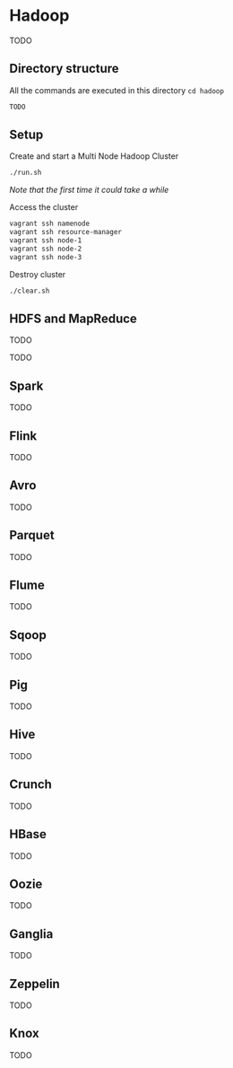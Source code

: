 # Hadoop

TODO

## Directory structure

All the commands are executed in this directory `cd hadoop`

```bash
TODO
```

## Setup

Create and start a Multi Node Hadoop Cluster
```bash
./run.sh
```
*Note that the first time it could take a while*

Access the cluster
```bash
vagrant ssh namenode
vagrant ssh resource-manager
vagrant ssh node-1
vagrant ssh node-2
vagrant ssh node-3
```

Destroy cluster
```bash
./clear.sh
```

## HDFS and MapReduce

TODO


TODO

## Spark

TODO

## Flink

TODO

## Avro

TODO

## Parquet

TODO

## Flume

TODO

## Sqoop

TODO

## Pig

TODO

## Hive

TODO

## Crunch

TODO

## HBase

TODO

## Oozie

TODO

## Ganglia

TODO

## Zeppelin

TODO

## Knox

TODO

<!--

> **HDFS** A distributed file system that provides high-throughput access to application data

> **YARN** A framework for job scheduling and cluster resource management

> **MapReduce** A YARN-based system for parallel processing of large data sets

> **Spark** An open-source cluster-computing framework

> **Avro** A data serialization system

> **Parquet** A columnar storage format that can efficiently store nested data

> **Oozie** A workflow scheduler system to manage Hadoop jobs

> **Ganglia** A monitoring system for Hadoop

Offical documentation

* [Hadoop](https://hadoop.apache.org)
* [Parquet](https://parquet.apache.org)
* [Oozie](https://oozie.apache.org)
* [Ganglia](http://ganglia.info)

Requirement

* Vagrant
* VirtualBox

The following guide explains how to provision a Single Node Hadoop Cluster locally and play with it. Checkout the [Vagrantfile](https://github.com/niqdev/provision-tools/blob/master/hadoop-spark/Vagrantfile) and the Vagrant [guide](other/#vagrant) for more details.

## Directory structure

All the commands are executed in this directory `cd hadoop-spark`

```bash
hadoop-spark/
├── example
│   └── map-reduce
│       ├── build
│       │   ...
│       │   └── libs
│       │      └── map-reduce.jar
│       ├── build.gradle
│       ├── gradlew
│       └── src
│           ├── main
│           │   └── java
│           │       └── com
│           │           └── github
│           │               └── niqdev
│           │                   ├── IntSumReducer.java
│           │                   ├── TokenizerMapper.java
│           │                   └── WordCount.java
│           └── test
│               └── ...
├── file
│   ├── hadoop-core-site.xml
│   ├── hadoop-hdfs-site.xml
│   ├── mapred-site.xml
│   ├── ssh-config
│   └── yarn-site.xml
├── README.md
├── script
│   ├── bootstrap.sh
│   ├── setup_all.sh
│   ├── setup_hadoop.sh
│   ├── setup_java.sh
│   ├── setup_spark.sh
│   ├── setup_user.sh
│   └── start_hadoop.sh
└── Vagrantfile
```

## Web UI

* namenode [http://localhost:50070](http://localhost:50070)
* resource manager [http://localhost:8088](http://localhost:8088)
* history server [http://localhost:19888](http://localhost:19888)
* set log level temporarily [http://localhost:8088/logLevel](http://localhost:8088/logLevel)
* JVM stack traces [http://localhost:8088/stacks](http://localhost:8088/stacks)
* namenode metrics [http://localhost:50070/jmx](http://localhost:50070/jmx)

## Setup

Start the box and verify the status
```bash
vagrant up
vagrant status
```
*Note that the first time it could take a while*

Access the box
```bash
vagrant ssh
```

Useful paths
```bash
# logs
/usr/local/hadoop/logs
# data
/var/hadoop
# config
/usr/local/hadoop/etc/hadoop
```

## HDFS

### Admin

```bash
# filesystem statistics
hdfs dfsadmin -report

# filesystem check
hdfs fsck /
```

## Example

### MapReduce WordCount Job

```bash
# create base directory using hdfs
hdfs dfs -mkdir -p /user/ubuntu

# create example directory
hadoop fs -mkdir -p /user/ubuntu/word-count/input

# list directory
hadoop fs -ls -h -R /
hadoop fs -ls -h -R /user/ubuntu

# create sample files
echo "Hello World Bye World" > file01
echo "Hello Hadoop Goodbye Hadoop" > file02

# copy from local to hdfs
hadoop fs -copyFromLocal file01 /user/ubuntu/word-count/input
hadoop fs -put file02 /user/ubuntu/word-count/input

# verify copied files
hadoop fs -ls -h -R /user/ubuntu
hadoop fs -cat /user/ubuntu/word-count/input/file01
hadoop fs -cat /user/ubuntu/word-count/input/file02
hadoop fs -cat /user/ubuntu/word-count/input/*

# build the jar (outside the machine to avoid permission issues)
cd provision-tools/hadoop-spark/example/map-reduce
./gradlew clean build

# run application
hadoop jar /vagrant/example/map-reduce/build/libs/map-reduce.jar \
  /user/ubuntu/word-count/input \
  /user/ubuntu/word-count/output

# check output
hadoop fs -cat /user/ubuntu/word-count/output/part-r-00000

# delete directory to run it again
hadoop fs -rm -R /user/ubuntu/word-count/output
```

### Benchmarking MapReduce with TeraSort

```bash
# generate random data
hadoop jar \
  $HADOOP_HOME/share/hadoop/mapreduce/hadoop-mapreduce-examples-*.jar \
  teragen 1000 random-data

# run terasort benchmark
hadoop jar \
  $HADOOP_HOME/share/hadoop/mapreduce/hadoop-mapreduce-examples-*.jar \
  terasort random-data sorted-data

# validate data
hadoop jar \
  $HADOOP_HOME/share/hadoop/mapreduce/hadoop-mapreduce-examples-*.jar \
  teravalidate sorted-data report

# useful commands
hadoop fs -ls -h -R .
hadoop fs -rm -r random-data
hadoop fs -cat random-data/part-m-00000
hadoop fs -cat sorted-data/part-r-00000
```

### Spark Job

TODO

-->
